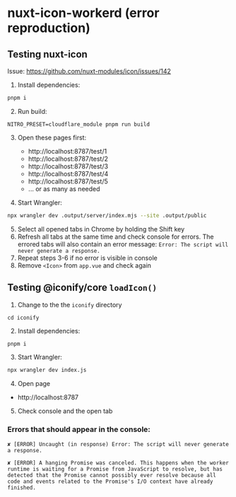 # nuxt-icon-workerd (error reproduction)

## Testing nuxt-icon

Issue: https://github.com/nuxt-modules/icon/issues/142

1. Install dependencies:

```bash
pnpm i
```

2. Run build:

```
NITRO_PRESET=cloudflare_module pnpm run build
```

3. Open these pages first:

   - http://localhost:8787/test/1
   - http://localhost:8787/test/2
   - http://localhost:8787/test/3
   - http://localhost:8787/test/4
   - http://localhost:8787/test/5
   - ... or as many as needed

4. Start Wrangler:

```bash
npx wrangler dev .output/server/index.mjs --site .output/public
```

5. Select all opened tabs in Chrome by holding the Shift key
6. Refresh all tabs at the same time and check console for errors. The errored tabs will also contain an error message: `Error: The script will never generate a response.`
7. Repeat steps 3-6 if no error is visible in console
8. Remove `<Icon>` from `app.vue` and check again

## Testing @iconify/core `loadIcon()`

1. Change to the the `iconify` directory

```
cd iconify
```

2. Install dependencies:

```bash
pnpm i
```

3. Start Wrangler:

```bash
npx wrangler dev index.js
```

4. Open page

- http://localhost:8787

5. Check console and the open tab

### Errors that should appear in the console:

`✘ [ERROR] Uncaught (in response) Error: The script will never generate a response.`

`✘ [ERROR] A hanging Promise was canceled. This happens when the worker runtime is waiting for a Promise from JavaScript to resolve, but has detected that the Promise cannot possibly ever resolve because all code and events related to the Promise's I/O context have already finished.`
